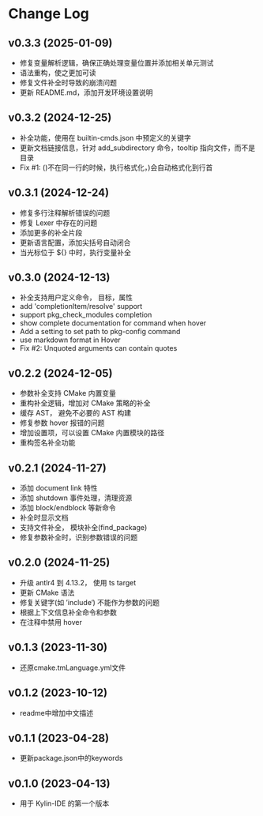 # Change Log

## v0.3.3 (2025-01-09)

* 修复变量解析逻辑，确保正确处理变量位置并添加相关单元测试
* 语法重构，使之更加可读
* 修复文件补全时导致的崩溃问题
* 更新 README.md，添加开发环境设置说明

## v0.3.2 (2024-12-25)

* 补全功能，使用在 builtin-cmds.json 中预定义的关键字
* 更新文档链接信息，针对 add_subdirectory 命令，tooltip 指向文件，而不是目录
* Fix #1: ()不在同一行的时候，执行格式化，)会自动格式化到行首

## v0.3.1 (2024-12-24)

* 修复多行注释解析错误的问题
* 修复 Lexer 中存在的问题
* 添加更多的补全片段
* 更新语言配置，添加尖括号自动闭合
* 当光标位于 ${} 中时，执行变量补全

## v0.3.0 (2024-12-13)

* 补全支持用户定义命令， 目标，属性
* add 'completionItem/resolve' support
* support pkg_check_modules completion
* show complete documentation for command when hover
* Add a setting to set path to pkg-config command
* use markdown format in Hover
* Fix #2: Unquoted arguments can contain quotes

## v0.2.2 (2024-12-05)

* 参数补全支持 CMake 内置变量
* 重构补全逻辑，增加对 CMake 策略的补全
* 缓存 AST， 避免不必要的 AST 构建
* 修复参数 hover 报错的问题
* 增加设置项，可以设置 CMake 内置模块的路径
* 重构签名补全功能

## v0.2.1 (2024-11-27)

* 添加 document link 特性
* 添加 shutdown 事件处理，清理资源
* 添加 block/endblock 等新命令
* 补全时显示文档
* 支持文件补全， 模块补全(find_package)
* 修复参数补全时，识别参数错误的问题

## v0.2.0 (2024-11-25)

* 升级 antlr4 到 4.13.2， 使用 ts target
* 更新 CMake 语法
* 修复关键字(如 ’include‘) 不能作为参数的问题
* 根据上下文信息补全命令和参数
* 在注释中禁用 hover

## v0.1.3 (2023-11-30)

* 还原cmake.tmLanguage.yml文件

## v0.1.2 (2023-10-12)

* readme中增加中文描述

## v0.1.1 (2023-04-28)

* 更新package.json中的keywords

## v0.1.0 (2023-04-13)

* 用于 Kylin-IDE 的第一个版本
